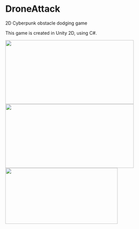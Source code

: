 # DroneAttack

2D Cyberpunk obstacle dodging game

This game is created in Unity 2D, using C#.


<img src="https://github.com/ctrl-alt-caleb/DroneAttack/blob/master/DAScreenshot1.png" width="400" height="200">
<img src="https://github.com/ctrl-alt-caleb/DroneAttack/blob/master/DAScreenshot2.png" width="400" height="200">

<img src="https://github.com/ctrl-alt-caleb/DroneAttack/blob/master/DroneAttackAndroid.gif" width="350" height="175">







